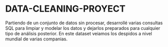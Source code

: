 # DATA-CLEANING-PROYECT
Partiendo de un conjunto de datos sin procesar, desarrollé varias consultas SQL para limpiar y modelar los datos y dejarlos preparados para cualquier tipo de análisis posterior.
En este dataset veiamos los despidos a nivel mundial de varias companias.
